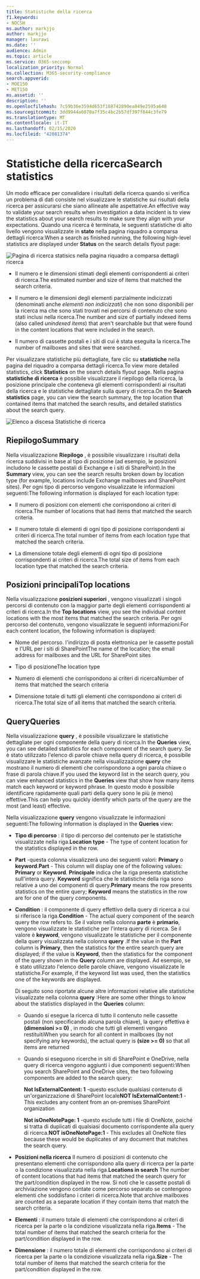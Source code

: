```yaml
---
title: Statistiche della ricerca
f1.keywords:
- NOCSH
ms.author: markjjo
author: markjjo
manager: laurawi
ms.date: ''
audience: Admin
ms.topic: article
ms.service: O365-seccomp
localization_priority: Normal
ms.collection: M365-security-compliance
search.appverid:
- MOE150
- MET150
ms.assetid: ''
description: ''
ms.openlocfilehash: 7c59b36e3594d653f188742890ea849e2595a648
ms.sourcegitcommit: 3dd9944a6070a7f35c4bc2b57df397f844c3fe79
ms.translationtype: MT
ms.contentlocale: it-IT
ms.lasthandoff: 02/15/2020
ms.locfileid: "42081374"
---
```

# <a name="search-statistics"></a><span data-ttu-id="83973-102">Statistiche della ricerca</span><span class="sxs-lookup"><span data-stu-id="83973-102">Search statistics</span></span>

<span data-ttu-id="83973-103">Un modo efficace per convalidare i risultati della ricerca quando si verifica un problema di dati consiste nel visualizzare le statistiche sui risultati della ricerca per assicurarsi che siano allineate alle aspettative.</span><span class="sxs-lookup"><span data-stu-id="83973-103">An effective way to validate your search results when investigation a data incident is to view the statistics about your search results to make sure they align with your expectations.</span></span> <span data-ttu-id="83973-104">Quando una ricerca è terminata, le seguenti statistiche di alto livello vengono visualizzate in **stato** nella pagina riquadro a comparsa dettagli ricerca:</span><span class="sxs-lookup"><span data-stu-id="83973-104">When a search as finished running, the following high-level statistics are displayed under **Status** on the search details flyout page:</span></span>

![Pagina di ricerca statisics nella pagina riquadro a comparsa dettagli ricerca](../media/SearchDetailsFlyout.png)

- <span data-ttu-id="83973-106">Il numero e le dimensioni stimati degli elementi corrispondenti ai criteri di ricerca.</span><span class="sxs-lookup"><span data-stu-id="83973-106">The estimated number and size of items that matched the search criteria.</span></span>

- <span data-ttu-id="83973-107">Il numero e le dimensioni degli elementi parzialmente indicizzati (denominati anche *elementi non indicizzati*) che non sono disponibili per la ricerca ma che sono stati trovati nei percorsi di contenuto che sono stati inclusi nella ricerca.</span><span class="sxs-lookup"><span data-stu-id="83973-107">The number and size of partially indexed items (also called *unindexed items*) that aren't searchable but that were found in the content locations that were included in the search.</span></span>

- <span data-ttu-id="83973-108">Il numero di cassette postali e i siti di cui è stata eseguita la ricerca.</span><span class="sxs-lookup"><span data-stu-id="83973-108">The number of mailboxes and sites that were searched.</span></span>

<span data-ttu-id="83973-109">Per visualizzare statistiche più dettagliate, fare clic su **statistiche** nella pagina del riquadro a comparsa dettagli ricerca.</span><span class="sxs-lookup"><span data-stu-id="83973-109">To view more detailed statistics, click **Statistics** on the search details flyout page.</span></span> <span data-ttu-id="83973-110">Nella pagina **statistiche di ricerca** è possibile visualizzare il riepilogo della ricerca, la posizione principale che conteneva gli elementi corrispondenti ai risultati della ricerca e le statistiche dettagliate sulla query di ricerca.</span><span class="sxs-lookup"><span data-stu-id="83973-110">On the **Search statistics** page, you can view the search summary, the top location that contained items that matched the search results, and detailed statistics about the search query.</span></span>

![Elenco a discesa Statistiche di ricerca](../media/SearchStatisticsDropDownList.png)

## <a name="summary"></a><span data-ttu-id="83973-112">Riepilogo</span><span class="sxs-lookup"><span data-stu-id="83973-112">Summary</span></span>

<span data-ttu-id="83973-113">Nella visualizzazione **Riepilogo** , è possibile visualizzare i risultati della ricerca suddivisi in base al tipo di posizione (ad esempio, le posizioni includono le cassette postali di Exchange e i siti di SharePoint).</span><span class="sxs-lookup"><span data-stu-id="83973-113">In the **Summary** view, you can see the search results broken down by location type (for example, locations include Exchange mailboxes and SharePoint sites).</span></span> <span data-ttu-id="83973-114">Per ogni tipo di percorso vengono visualizzate le informazioni seguenti:</span><span class="sxs-lookup"><span data-stu-id="83973-114">The following information is displayed for each location type:</span></span>

- <span data-ttu-id="83973-115">Il numero di posizioni con elementi che corrispondono ai criteri di ricerca.</span><span class="sxs-lookup"><span data-stu-id="83973-115">The number of locations that had items that matched the search criteria.</span></span>

- <span data-ttu-id="83973-116">Il numero totale di elementi di ogni tipo di posizione corrispondenti ai criteri di ricerca.</span><span class="sxs-lookup"><span data-stu-id="83973-116">The total number of items from each location type that matched the search criteria.</span></span>

- <span data-ttu-id="83973-117">La dimensione totale degli elementi di ogni tipo di posizione corrispondenti ai criteri di ricerca.</span><span class="sxs-lookup"><span data-stu-id="83973-117">The total size of items from each location type that matched the search criteria.</span></span>

## <a name="top-locations"></a><span data-ttu-id="83973-118">Posizioni principali</span><span class="sxs-lookup"><span data-stu-id="83973-118">Top locations</span></span>

<span data-ttu-id="83973-119">Nella visualizzazione **posizioni superiori** , vengono visualizzati i singoli percorsi di contenuto con la maggior parte degli elementi corrispondenti ai criteri di ricerca.</span><span class="sxs-lookup"><span data-stu-id="83973-119">In the **Top locations** view, you see the individual content locations with the most items that matched the search criteria.</span></span> <span data-ttu-id="83973-120">Per ogni percorso del contenuto, vengono visualizzate le seguenti informazioni:</span><span class="sxs-lookup"><span data-stu-id="83973-120">For each content location, the following information is displayed:</span></span>

- <span data-ttu-id="83973-121">Nome del percorso. l'indirizzo di posta elettronica per le cassette postali e l'URL per i siti di SharePoint</span><span class="sxs-lookup"><span data-stu-id="83973-121">The name of the location; the email address for mailboxes and the URL for SharePoint sites</span></span>

- <span data-ttu-id="83973-122">Tipo di posizione</span><span class="sxs-lookup"><span data-stu-id="83973-122">The location type</span></span>

- <span data-ttu-id="83973-123">Numero di elementi che corrispondono ai criteri di ricerca</span><span class="sxs-lookup"><span data-stu-id="83973-123">Number of items that matched the search criteria</span></span>

- <span data-ttu-id="83973-124">Dimensione totale di tutti gli elementi che corrispondono ai criteri di ricerca.</span><span class="sxs-lookup"><span data-stu-id="83973-124">The total size of all items that matched the search criteria.</span></span>

## <a name="queries"></a><span data-ttu-id="83973-125">Query</span><span class="sxs-lookup"><span data-stu-id="83973-125">Queries</span></span>

<span data-ttu-id="83973-126">Nella visualizzazione **query** , è possibile visualizzare le statistiche dettagliate per ogni componente della query di ricerca.</span><span class="sxs-lookup"><span data-stu-id="83973-126">In the **Queries** view, you can see detailed statistics for each component of the search query.</span></span> <span data-ttu-id="83973-127">Se è stato utilizzato l'elenco di parole chiave nella query di ricerca, è possibile visualizzare le statistiche avanzate nella visualizzazione **query** che mostrano il numero di elementi che corrispondono a ogni parola chiave o frase di parola chiave.</span><span class="sxs-lookup"><span data-stu-id="83973-127">If you used the keyword list in the search query, you can view enhanced statistics in the **Queries** view  that show how many items match each keyword or keyword phrase.</span></span> <span data-ttu-id="83973-128">In questo modo è possibile identificare rapidamente quali parti della query sono le più (e meno) effettive.</span><span class="sxs-lookup"><span data-stu-id="83973-128">This can help you quickly identify which parts of the query are the most (and least) effective.</span></span> 

<span data-ttu-id="83973-129">Nella visualizzazione **query** vengono visualizzate le informazioni seguenti:</span><span class="sxs-lookup"><span data-stu-id="83973-129">The following information is displayed in the **Queries** view:</span></span>

 - <span data-ttu-id="83973-130">**Tipo di percorso** : il tipo di percorso del contenuto per le statistiche visualizzate nella riga.</span><span class="sxs-lookup"><span data-stu-id="83973-130">**Location type** - The type of content location for the statistics displayed in the row.</span></span>

- <span data-ttu-id="83973-131">**Part** -questa colonna visualizzerà uno dei seguenti valori: **Primary** o **keyword**.</span><span class="sxs-lookup"><span data-stu-id="83973-131">**Part** - This column will display one of the following values: **Primary** or **Keyword**.</span></span> <span data-ttu-id="83973-132">**Principale** indica che la riga presenta statistiche sull'intera query. **Keyword** significa che le statistiche della riga sono relative a uno dei componenti di query.</span><span class="sxs-lookup"><span data-stu-id="83973-132">**Primary** means the row presents statistics on the entire query; **Keyword** means the statistics in the row are for one of the query components.</span></span>

- <span data-ttu-id="83973-133">**Condition** : il componente di query effettivo della query di ricerca a cui si riferisce la riga.</span><span class="sxs-lookup"><span data-stu-id="83973-133">**Condition** - The actual query component of the search query the row refers to.</span></span> <span data-ttu-id="83973-134">Se il valore nella colonna **parte** è **primario**, vengono visualizzate le statistiche per l'intera query di ricerca. Se il valore è **keyword**, vengono visualizzate le statistiche per il componente della query visualizzata nella colonna **query** .</span><span class="sxs-lookup"><span data-stu-id="83973-134">If the value in the **Part** column is **Primary**, then the statistics for the entire search query are displayed; if the value is **Keyword**, then the statistics for the component of the query shown in the **Query** column are displayed.</span></span> <span data-ttu-id="83973-135">Ad esempio, se è stato utilizzato l'elenco delle parole chiave, vengono visualizzate le statistiche.</span><span class="sxs-lookup"><span data-stu-id="83973-135">For example, if the keyword list was used, then the statistics one of the keywords are displayed.</span></span>

  <span data-ttu-id="83973-136">Di seguito sono riportate alcune altre informazioni relative alle statistiche visualizzate nella colonna **query** :</span><span class="sxs-lookup"><span data-stu-id="83973-136">Here are some other things to know about the statistics displayed in the **Queries** column:</span></span>
  
  - <span data-ttu-id="83973-137">Quando si esegue la ricerca di tutto il contenuto nelle cassette postali (non specificando alcuna parola chiave), la query effettiva è **(dimensioni >= 0)** , in modo che tutti gli elementi vengano restituiti</span><span class="sxs-lookup"><span data-stu-id="83973-137">When you search for all content in mailboxes (by not specifying any keywords), the actual query is **(size >= 0)** so that all items are returned</span></span>
  
  - <span data-ttu-id="83973-138">Quando si eseguono ricerche in siti di SharePoint e OneDrive, nella query di ricerca vengono aggiunti i due componenti seguenti:</span><span class="sxs-lookup"><span data-stu-id="83973-138">When you search SharePoint and OneDrive sites, the two following components are added to the search query:</span></span>
    
    <span data-ttu-id="83973-139">**Not IsExternalContent: 1** -questo esclude qualsiasi contenuto di un'organizzazione di SharePoint locale</span><span class="sxs-lookup"><span data-stu-id="83973-139">**NOT IsExternalContent:1** - This excludes any content from an on-premises SharePoint organization</span></span>
    
    <span data-ttu-id="83973-140">**Not isOneNotePage: 1** -questo esclude tutti i file di OneNote, poiché si tratta di duplicati di qualsiasi documento corrispondente alla query di ricerca.</span><span class="sxs-lookup"><span data-stu-id="83973-140">**NOT isOneNotePage:1** - This excludes all OneNote files because these would be duplicates of any document that matches the search query.</span></span>

- <span data-ttu-id="83973-141">**Posizioni nella ricerca** Il numero di posizioni di contenuto che presentano elementi che corrispondono alla query di ricerca per la parte o la condizione visualizzata nella riga.</span><span class="sxs-lookup"><span data-stu-id="83973-141">**Locations in search** The number of content locations that had items that matched the search query for the part/condition displayed in the row.</span></span> <span data-ttu-id="83973-142">Si noti che le cassette postali di archiviazione vengono contate come percorso separato se contengono elementi che soddisfano i criteri di ricerca.</span><span class="sxs-lookup"><span data-stu-id="83973-142">Note that archive mailboxes are counted as a separate location if they contain items that match the search criteria.</span></span>

- <span data-ttu-id="83973-143">**Elementi** : il numero totale di elementi che corrispondono ai criteri di ricerca per la parte o la condizione visualizzata nella riga.</span><span class="sxs-lookup"><span data-stu-id="83973-143">**Items** - The total number of items that matched the search criteria for the part/condition displayed in the row.</span></span>

- <span data-ttu-id="83973-144">**Dimensione** : il numero totale di elementi che corrispondono ai criteri di ricerca per la parte o la condizione visualizzata nella riga.</span><span class="sxs-lookup"><span data-stu-id="83973-144">**Size** - The total number of items that matched the search criteria for the part/condition displayed in the row.</span></span>

